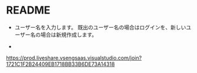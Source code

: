 # README

- ユーザー名を入力します。
  既出のユーザー名の場合はログインを、新しいユーザー名の場合は新規作成します。

- 

https://prod.liveshare.vsengsaas.visualstudio.com/join?1721C1F2B24409EB1718BB33B6DE73A14318
